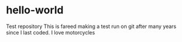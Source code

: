 # hello-world
Test repository
This is fareed making a test run on git after many years since I last coded.
I love motorcycles
